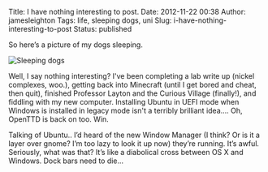Title: I have nothing interesting to post.
Date: 2012-11-22 00:38
Author: jamesleighton
Tags: life, sleeping dogs, uni
Slug: i-have-nothing-interesting-to-post
Status: published

So here’s a picture of my dogs sleeping.

![Sleeping dogs](/images/wpid-IMG_20120623_080551.jpg)

Well, I say nothing interesting? I've been completing a lab write up (nickel complexes, woo.), getting back into Minecraft (until I get bored and cheat, then quit), finished Professor Layton and the Curious Village (finally!), and fiddling with my new computer. Installing Ubuntu in UEFI mode when Windows is installed in legacy mode isn't a terribly brilliant idea…. Oh, OpenTTD is back on too. Win.

Talking of Ubuntu.. I’d heard of the new Window Manager (I think? Or is it a layer over gnome? I’m too lazy to look it up now) they’re running. It’s awful. Seriously, what was that? It’s like a diabolical cross between OS X and Windows. Dock bars need to die…
